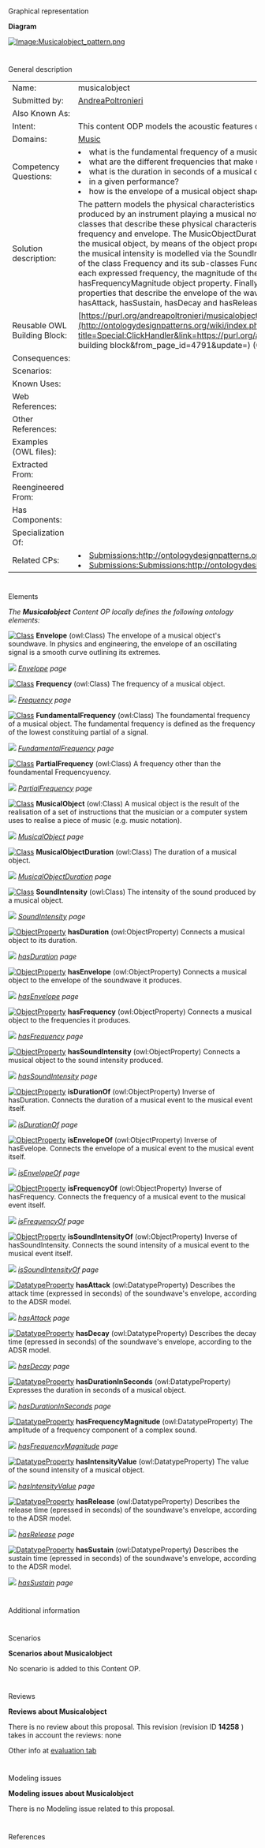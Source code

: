 # 

 Graphical representation



__Diagram__ 





[![Image:Musicalobject_pattern.png](../images/b/ba/Musicalobject_pattern.png)](../Image/Musicalobject_pattern.png "Image:Musicalobject_pattern.png")





# 

 General description




|  |  |
| --- | --- |
|  Name:  |  musicalobject  |
|  Submitted by:  | [AndreaPoltronieri](../User/AndreaPoltronieri "User:AndreaPoltronieri")  |
|  Also Known As:  |  |
|  Intent:  |  This content ODP models the acoustic features of a music note played in a performance.  |
|  Domains:  | [Music](../Community/Music "Community:Music")  |
|  Competency Questions:  | <li>       what is the fundamental frequency of a musical object?      </li><li>       what are the different frequencies that make up the spectrum of a musical object?      </li><li>       what is the duration in seconds of a musical object      </li><li>       in a given performance?      </li><li>       how is the envelope of a musical object shaped?      </li> |
|  Solution description:  |  The pattern models the physical characteristics that can be extracted from the sound wave produced by an instrument playing a musical note. The MusicalObject class is connected to four classes that describe these physical characteristics, namely duration, sound intensity, frequency and envelope. The MusicObjectDuration class expresses the duration in seconds of the musical object, by means of the object property hasDurationInSeconds. In the same way, the musical intensity is modelled via the SoundIntensity class. Frequency is modelled by means of the class Frequency and its sub-classes FundamentalFrequency and PartialFrequency. For each expressed frequency, the magnitude of the frequency is also indicated using the hasFrequencyMagnitude object property. Finally, the Envelope class is connected to four object properties that describe the envelope of the waveform according to the ADSR model, namely hasAttack, hasSustain, hasDecay and hasRelease.  |
|  Reusable OWL Building Block:  | [https://purl.org/andreapoltronieri/musicalobject](http://ontologydesignpatterns.org/wiki/index.php?title=Special:ClickHandler&link=https://purl.org/andreapoltronieri/musicalobject&message=OWL building block&from_page_id=4791&update=)  (0)  |
|  Consequences:  |  |
|  Scenarios:  |  |
|  Known Uses:  |  |
|  Web References:  |  |
|  Other References:  |  |
|  Examples (OWL files):  |  |
|  Extracted From:  |  |
|  Reengineered From:  |  |
|  Has Components:  |  |
|  Specialization Of:  |  |
|  Related CPs:  | <li><a class="new" href="http://ontologydesignpatterns.org/wiki/index.php?title=Submissions:Http://ontologydesignpatterns.org/wiki/Submissions:Notepattern&amp;action=edit&amp;redlink=1" title="Submissions:Http://ontologydesignpatterns.org/wiki/Submissions:Notepattern (not yet written)">        Submissions:http://ontologydesignpatterns.org/wiki/Submissions:Notepattern       </a></li><li><a class="new" href="http://ontologydesignpatterns.org/wiki/index.php?title=Submissions:Submissions:http://ontologydesignpatterns.org/wiki/Submissions:Scorepart&amp;action=edit&amp;redlink=1" title="Submissions:Submissions:http://ontologydesignpatterns.org/wiki/Submissions:Scorepart (not yet written)">        Submissions:Submissions:http://ontologydesignpatterns.org/wiki/Submissions:Scorepart       </a></li> |



  





# 

 Elements



_The
 __Musicalobject__ 
 Content OP locally defines the following ontology elements:_ 





[![Class](../../../../../../../images/thumb/2/27/Class.gif/20px-Class.gif)](../Image/Class.gif "Class")
__Envelope__ 
 (owl:Class) The envelope of a musical object's soundwave. In physics and engineering, the envelope of an oscillating signal is a smooth curve outlining its extremes.
 
[![](../../../../../../../../../../../../../../../../../../../../../../images/thumb/8/87/ArrowRight.gif/11px-ArrowRight.gif)](../Image/ArrowRight.gif "ArrowRight.gif")
_[Envelope](../Submissions/Musicalobject/Envelope "Submissions:Musicalobject/Envelope") 
 page_ 



[![Class](../../../../../../../images/thumb/2/27/Class.gif/20px-Class.gif)](../Image/Class.gif "Class")
__Frequency__ 
 (owl:Class) The frequency of a musical object.
 
[![](../../../../../../../../../../../../../../../../../../../../../../images/thumb/8/87/ArrowRight.gif/11px-ArrowRight.gif)](../Image/ArrowRight.gif "ArrowRight.gif")
_[Frequency](../Submissions/Musicalobject/Frequency "Submissions:Musicalobject/Frequency") 
 page_ 



[![Class](../../../../../../../images/thumb/2/27/Class.gif/20px-Class.gif)](../Image/Class.gif "Class")
__FundamentalFrequency__ 
 (owl:Class) The foundamental frequency of a musical object. The fundamental frequency is defined as the frequency of the lowest constituing partial of a signal.
 
[![](../../../../../../../../../../../../../../../../../../../../../../images/thumb/8/87/ArrowRight.gif/11px-ArrowRight.gif)](../Image/ArrowRight.gif "ArrowRight.gif")
_[FundamentalFrequency](../Submissions/Musicalobject/FundamentalFrequency "Submissions:Musicalobject/FundamentalFrequency") 
 page_ 



[![Class](../../../../../../../images/thumb/2/27/Class.gif/20px-Class.gif)](../Image/Class.gif "Class")
__PartialFrequency__ 
 (owl:Class) A frequency other than the foundamental Frequencyuency.
 
[![](../../../../../../../../../../../../../../../../../../../../../../images/thumb/8/87/ArrowRight.gif/11px-ArrowRight.gif)](../Image/ArrowRight.gif "ArrowRight.gif")
_[PartialFrequency](../Submissions/Musicalobject/PartialFrequency "Submissions:Musicalobject/PartialFrequency") 
 page_ 



[![Class](../../../../../../../images/thumb/2/27/Class.gif/20px-Class.gif)](../Image/Class.gif "Class")
__MusicalObject__ 
 (owl:Class) A musical object is the result of the realisation of a set of instructions that the musician or a computer system uses to realise a piece of music (e.g. music notation).
 
[![](../../../../../../../../../../../../../../../../../../../../../../images/thumb/8/87/ArrowRight.gif/11px-ArrowRight.gif)](../Image/ArrowRight.gif "ArrowRight.gif")
_[MusicalObject](../Submissions/Musicalobject/MusicalObject "Submissions:Musicalobject/MusicalObject") 
 page_ 



[![Class](../../../../../../../images/thumb/2/27/Class.gif/20px-Class.gif)](../Image/Class.gif "Class")
__MusicalObjectDuration__ 
 (owl:Class) The duration of a musical object.
 
[![](../../../../../../../../../../../../../../../../../../../../../../images/thumb/8/87/ArrowRight.gif/11px-ArrowRight.gif)](../Image/ArrowRight.gif "ArrowRight.gif")
_[MusicalObjectDuration](../Submissions/Musicalobject/MusicalObjectDuration "Submissions:Musicalobject/MusicalObjectDuration") 
 page_ 



[![Class](../../../../../../../images/thumb/2/27/Class.gif/20px-Class.gif)](../Image/Class.gif "Class")
__SoundIntensity__ 
 (owl:Class) The intensity of the sound produced by a musical object.
 
[![](../../../../../../../../../../../../../../../../../../../../../../images/thumb/8/87/ArrowRight.gif/11px-ArrowRight.gif)](../Image/ArrowRight.gif "ArrowRight.gif")
_[SoundIntensity](../Submissions/Musicalobject/SoundIntensity "Submissions:Musicalobject/SoundIntensity") 
 page_ 



[![ObjectProperty](../../../../../../../../images/thumb/c/c3/ObjectProperty.gif/20px-ObjectProperty.gif)](../Image/ObjectProperty.gif "ObjectProperty")
__hasDuration__ 
 (owl:ObjectProperty) Connects a musical object to its duration.
 
[![](../../../../../../../../../../../../../../../../../../../../../../images/thumb/8/87/ArrowRight.gif/11px-ArrowRight.gif)](../Image/ArrowRight.gif "ArrowRight.gif")
_[hasDuration](../Submissions/Musicalobject/hasDuration "Submissions:Musicalobject/hasDuration") 
 page_ 



[![ObjectProperty](../../../../../../../../images/thumb/c/c3/ObjectProperty.gif/20px-ObjectProperty.gif)](../Image/ObjectProperty.gif "ObjectProperty")
__hasEnvelope__ 
 (owl:ObjectProperty) Connects a musical object to the envelope of the soundwave it produces.
 
[![](../../../../../../../../../../../../../../../../../../../../../../images/thumb/8/87/ArrowRight.gif/11px-ArrowRight.gif)](../Image/ArrowRight.gif "ArrowRight.gif")
_[hasEnvelope](../Submissions/Musicalobject/hasEnvelope "Submissions:Musicalobject/hasEnvelope") 
 page_ 



[![ObjectProperty](../../../../../../../../images/thumb/c/c3/ObjectProperty.gif/20px-ObjectProperty.gif)](../Image/ObjectProperty.gif "ObjectProperty")
__hasFrequency__ 
 (owl:ObjectProperty) Connects a musical object to the frequencies it produces.
 
[![](../../../../../../../../../../../../../../../../../../../../../../images/thumb/8/87/ArrowRight.gif/11px-ArrowRight.gif)](../Image/ArrowRight.gif "ArrowRight.gif")
_[hasFrequency](../Submissions/Musicalobject/hasFrequency "Submissions:Musicalobject/hasFrequency") 
 page_ 



[![ObjectProperty](../../../../../../../../images/thumb/c/c3/ObjectProperty.gif/20px-ObjectProperty.gif)](../Image/ObjectProperty.gif "ObjectProperty")
__hasSoundIntensity__ 
 (owl:ObjectProperty) Connects a musical object to the sound intensity produced.
 
[![](../../../../../../../../../../../../../../../../../../../../../../images/thumb/8/87/ArrowRight.gif/11px-ArrowRight.gif)](../Image/ArrowRight.gif "ArrowRight.gif")
_[hasSoundIntensity](../Submissions/Musicalobject/hasSoundIntensity "Submissions:Musicalobject/hasSoundIntensity") 
 page_ 



[![ObjectProperty](../../../../../../../../images/thumb/c/c3/ObjectProperty.gif/20px-ObjectProperty.gif)](../Image/ObjectProperty.gif "ObjectProperty")
__isDurationOf__ 
 (owl:ObjectProperty) Inverse of hasDuration. Connects the duration of a musical event to the musical event itself.
 
[![](../../../../../../../../../../../../../../../../../../../../../../images/thumb/8/87/ArrowRight.gif/11px-ArrowRight.gif)](../Image/ArrowRight.gif "ArrowRight.gif")
_[isDurationOf](../Submissions/Musicalobject/isDurationOf "Submissions:Musicalobject/isDurationOf") 
 page_ 



[![ObjectProperty](../../../../../../../../images/thumb/c/c3/ObjectProperty.gif/20px-ObjectProperty.gif)](../Image/ObjectProperty.gif "ObjectProperty")
__isEnvelopeOf__ 
 (owl:ObjectProperty) Inverse of hasEvelope. Connects the envelope of a musical event to the musical event itself.
 
[![](../../../../../../../../../../../../../../../../../../../../../../images/thumb/8/87/ArrowRight.gif/11px-ArrowRight.gif)](../Image/ArrowRight.gif "ArrowRight.gif")
_[isEnvelopeOf](../Submissions/Musicalobject/isEnvelopeOf "Submissions:Musicalobject/isEnvelopeOf") 
 page_ 



[![ObjectProperty](../../../../../../../../images/thumb/c/c3/ObjectProperty.gif/20px-ObjectProperty.gif)](../Image/ObjectProperty.gif "ObjectProperty")
__isFrequencyOf__ 
 (owl:ObjectProperty) Inverse of hasFrequency. Connects the frequency of a musical event to the musical event itself.
 
[![](../../../../../../../../../../../../../../../../../../../../../../images/thumb/8/87/ArrowRight.gif/11px-ArrowRight.gif)](../Image/ArrowRight.gif "ArrowRight.gif")
_[isFrequencyOf](../Submissions/Musicalobject/isFrequencyOf "Submissions:Musicalobject/isFrequencyOf") 
 page_ 



[![ObjectProperty](../../../../../../../../images/thumb/c/c3/ObjectProperty.gif/20px-ObjectProperty.gif)](../Image/ObjectProperty.gif "ObjectProperty")
__isSoundIntensityOf__ 
 (owl:ObjectProperty) Inverse of hasSoundIntensity. Connects the sound intensity of a musical event to the musical event itself.
 
[![](../../../../../../../../../../../../../../../../../../../../../../images/thumb/8/87/ArrowRight.gif/11px-ArrowRight.gif)](../Image/ArrowRight.gif "ArrowRight.gif")
_[isSoundIntensityOf](../Submissions/Musicalobject/isSoundIntensityOf "Submissions:Musicalobject/isSoundIntensityOf") 
 page_ 



[![DatatypeProperty](../../../../../../../images/thumb/a/a5/DatatypeProperty.gif/20px-DatatypeProperty.gif)](../Image/DatatypeProperty.gif "DatatypeProperty")
__hasAttack__ 
 (owl:DatatypeProperty) Describes the attack time (expressed in seconds) of the soundwave's envelope, according to the ADSR model.
 
[![](../../../../../../../../../../../../../../../../../../../../../../images/thumb/8/87/ArrowRight.gif/11px-ArrowRight.gif)](../Image/ArrowRight.gif "ArrowRight.gif")
_[hasAttack](../Submissions/Musicalobject/hasAttack "Submissions:Musicalobject/hasAttack") 
 page_ 



[![DatatypeProperty](../../../../../../../images/thumb/a/a5/DatatypeProperty.gif/20px-DatatypeProperty.gif)](../Image/DatatypeProperty.gif "DatatypeProperty")
__hasDecay__ 
 (owl:DatatypeProperty) Describes the decay time (epressed in seconds) of the soundwave's envelope, according to the ADSR model.
 
[![](../../../../../../../../../../../../../../../../../../../../../../images/thumb/8/87/ArrowRight.gif/11px-ArrowRight.gif)](../Image/ArrowRight.gif "ArrowRight.gif")
_[hasDecay](../Submissions/Musicalobject/hasDecay "Submissions:Musicalobject/hasDecay") 
 page_ 



[![DatatypeProperty](../../../../../../../images/thumb/a/a5/DatatypeProperty.gif/20px-DatatypeProperty.gif)](../Image/DatatypeProperty.gif "DatatypeProperty")
__hasDurationInSeconds__ 
 (owl:DatatypeProperty) Expresses the duration in seconds of a musical object.
 
[![](../../../../../../../../../../../../../../../../../../../../../../images/thumb/8/87/ArrowRight.gif/11px-ArrowRight.gif)](../Image/ArrowRight.gif "ArrowRight.gif")
_[hasDurationInSeconds](../Submissions/Musicalobject/hasDurationInSeconds "Submissions:Musicalobject/hasDurationInSeconds") 
 page_ 



[![DatatypeProperty](../../../../../../../images/thumb/a/a5/DatatypeProperty.gif/20px-DatatypeProperty.gif)](../Image/DatatypeProperty.gif "DatatypeProperty")
__hasFrequencyMagnitude__ 
 (owl:DatatypeProperty) The amplitude of a frequency component of a complex sound.
 
[![](../../../../../../../../../../../../../../../../../../../../../../images/thumb/8/87/ArrowRight.gif/11px-ArrowRight.gif)](../Image/ArrowRight.gif "ArrowRight.gif")
_[hasFrequencyMagnitude](../Submissions/Musicalobject/hasFrequencyMagnitude "Submissions:Musicalobject/hasFrequencyMagnitude") 
 page_ 



[![DatatypeProperty](../../../../../../../images/thumb/a/a5/DatatypeProperty.gif/20px-DatatypeProperty.gif)](../Image/DatatypeProperty.gif "DatatypeProperty")
__hasIntensityValue__ 
 (owl:DatatypeProperty) The value of the sound intensity of a musical object.
 
[![](../../../../../../../../../../../../../../../../../../../../../../images/thumb/8/87/ArrowRight.gif/11px-ArrowRight.gif)](../Image/ArrowRight.gif "ArrowRight.gif")
_[hasIntensityValue](../Submissions/Musicalobject/hasIntensityValue "Submissions:Musicalobject/hasIntensityValue") 
 page_ 



[![DatatypeProperty](../../../../../../../images/thumb/a/a5/DatatypeProperty.gif/20px-DatatypeProperty.gif)](../Image/DatatypeProperty.gif "DatatypeProperty")
__hasRelease__ 
 (owl:DatatypeProperty) Describes the release time (epressed in seconds) of the soundwave's envelope, according to the ADSR model.
 
[![](../../../../../../../../../../../../../../../../../../../../../../images/thumb/8/87/ArrowRight.gif/11px-ArrowRight.gif)](../Image/ArrowRight.gif "ArrowRight.gif")
_[hasRelease](../Submissions/Musicalobject/hasRelease "Submissions:Musicalobject/hasRelease") 
 page_ 



[![DatatypeProperty](../../../../../../../images/thumb/a/a5/DatatypeProperty.gif/20px-DatatypeProperty.gif)](../Image/DatatypeProperty.gif "DatatypeProperty")
__hasSustain__ 
 (owl:DatatypeProperty) Describes the sustain time (epressed in seconds) of the soundwave's envelope, according to the ADSR model.
 
[![](../../../../../../../../../../../../../../../../../../../../../../images/thumb/8/87/ArrowRight.gif/11px-ArrowRight.gif)](../Image/ArrowRight.gif "ArrowRight.gif")
_[hasSustain](../Submissions/Musicalobject/hasSustain "Submissions:Musicalobject/hasSustain") 
 page_ 


# 

 Additional information



# 

 Scenarios




__Scenarios about Musicalobject__ 


 No scenario is added to this Content OP.
 




# 

 Reviews




__Reviews about Musicalobject__ 


 There is no review about this proposal.
This revision (revision ID
 __14258__ 
 ) takes in account the reviews: none
 



 Other info at
 [evaluation tab](http://ontologydesignpatterns.org/wiki/index.php?title=Submissions:Musicalobject&action=evaluation "http://ontologydesignpatterns.org/wiki/index.php?title=Submissions:Musicalobject&action=evaluation") 





  





# 

 Modeling issues




__Modeling issues about Musicalobject__ 


 There is no Modeling issue related to this proposal.
 




  





# 

 References